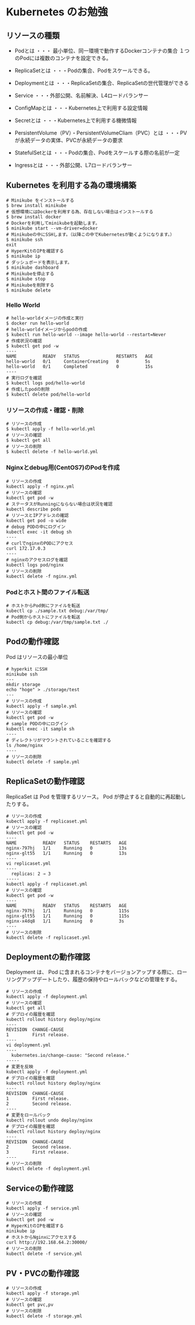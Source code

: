 # Kubernetes のお勉強


## リソースの種類

- Podとは
・・・ 最小単位、同一環境で動作するDockerコンテナの集合
１つのPodには複数のコンテナを設定できる。

- ReplicaSetとは
・・・Podの集合、Podをスケールできる。

- Deploymentとは
・・・ReplicaSetの集合、ReplicaSetの世代管理ができる

- Service
・・・外部公開、名前解決、L4ロードバランサー

- ConfigMapとは
・・・Kubernetes上で利用する設定情報

- Secretとは
・・・Kubernetes上で利用する機微情報

- PersistentVolume（PV）・PersistentVolumeCliam（PVC）とは
・・・PVが永続データの実体、PVCが永続データの要求

- StatefulSetとは
・・・Podの集合、Podをスケールする際の名前が一定

- Ingressとは
・・・外部公開、L7ロードバランサー


## Kubernetes を利用する為の環境構築
```
# Minikube をインストールする
$ brew install minikube
# 仮想環境にはDockerを利用する為、存在しない場合はインストールする
$ brew install docker
# Dockerを利用してminikubeを起動します。
$ minikube start --vm-driver=docker
# Minikubeの中にSSHします。（以降この中でKubernetesが動くようになります。）
$ minikube ssh
exit
# HyperKitのIPを確認する
$ minikube ip
# ダッシュボードを表示します。
$ minikube dashboard
# Minikubeを停止する
$ minikube stop
# Minikubeを削除する
$ minikube delete
```

### Hello World
```
# hello-worldイメージの作成と実行
$ docker run hello-world
# hello-worldイメージからpodの作成
$ kubectl run hello-world --image hello-world --restart=Never
# 作成状況の確認
$ kubectl get pod -w
----
NAME          READY   STATUS              RESTARTS   AGE
hello-world   0/1     ContainerCreating   0          5s
hello-world   0/1     Completed           0          15s
----
# 実行ログを確認
$ kubectl logs pod/hello-world
# 作成したpodの削除
$ kubectl delete pod/hello-world
```

### リソースの作成・確認・削除
```
# リソースの作成
$ kubectl apply -f hello-world.yml
# リソースの確認
$ kubectl get all
# リソースの削除
$ kubectl delete -f hello-world.yml
```

### Nginxとdebug用(CentOS7)のPodを作成
```
# リソースの作成
kubectl apply -f nginx.yml
# リソースの確認
kubectl get pod -w
# ステータスがRunningにならない場合は状況を確認
kubectl describe pods
# リソースとIPアドレスの確認
kubectl get pod -o wide
# debug PODの中にログイン
kubectl exec -it debug sh
----
# curlでnginxのPODにアクセス
curl 172.17.0.3 
----
# nginxのアクセスログを確認
kubectl logs pod/nginx
# リソースの削除
kubectl delete -f nginx.yml
```

### Podとホスト間のファイル転送
```
# ホストからPod側にファイルを転送
kubectl cp ./sample.txt debug:/var/tmp/
# Pod側からホストにファイルを転送
kubectl cp debug:/var/tmp/sample.txt ./
```

## Podの動作確認
Pod はリソースの最小単位
```
# hyperkit にSSH
minikube ssh
---
mkdir storage
echo "hoge" > ./storage/test
---
# リソースの作成
kubectl apply -f sample.yml
# リソースの確認
kubectl get pod -w
# sample PODの中にログイン
kubectl exec -it sample sh
----
# ディレクトリがマウントされていることを確認する
ls /home/nginx
----
# リソースの削除
kubectl delete -f sample.yml
```

## ReplicaSetの動作確認
ReplicaSet は Pod を管理するリソース。 Pod が停止すると自動的に再起動したりする。
```
# リソースの作成
kubectl apply -f replicaset.yml
# リソースの確認
kubectl get pod -w
----
NAME          READY   STATUS    RESTARTS   AGE
nginx-797hj   1/1     Running   0          13s
nginx-glt55   1/1     Running   0          13s
----
vi replicaset.yml
----
  replicas: 2 → 3
-----
kubectl apply -f replicaset.yml
# リソースの確認
kubectl get pod -w
----
NAME          READY   STATUS    RESTARTS   AGE
nginx-797hj   1/1     Running   0          115s
nginx-glt55   1/1     Running   0          115s
nginx-x4dq8   1/1     Running   0          3s
----
# リソースの削除
kubectl delete -f replicaset.yml
```


## Deploymentの動作確認
Deployment は、 Pod に含まれるコンテナをバージョンアップする際に、ローリングアップデートしたり、履歴の保持やロールバックなどの管理をする。
```
# リソースの作成
kubectl apply -f deployment.yml
# リソースの確認
kubectl get all
# デプロイの履歴を確認
kubectl rollout history deploy/nginx
----
REVISION  CHANGE-CAUSE
1         First release.
----
vi deployment.yml
----
  kubernetes.io/change-cause: "Second release."
-----
# 変更を反映
kubectl apply -f deployment.yml
# デプロイの履歴を確認
kubectl rollout history deploy/nginx
----
REVISION  CHANGE-CAUSE
1         First release.
2         Second release.
----
# 変更をロールバック
kubectl rollout undo deploy/nginx
# デプロイの履歴を確認
kubectl rollout history deploy/nginx
----
REVISION  CHANGE-CAUSE
2         Second release.
3         First release.
----
# リソースの削除
kubectl delete -f deployment.yml
```


## Serviceの動作確認
```
# リソースの作成
kubectl apply -f service.yml
# リソースの確認
kubectl get pod -w
# HyperKitのIPを確認する
minikube ip
# ホストからNginxにアクセスする
curl http://192.168.64.2:30000/
# リソースの削除
kubectl delete -f service.yml
```

## PV・PVCの動作確認
```
# リソースの作成
kubectl apply -f storage.yml
# リソースの確認
kubectl get pvc,pv
# リソースの削除
kubectl delete -f storage.yml
```
